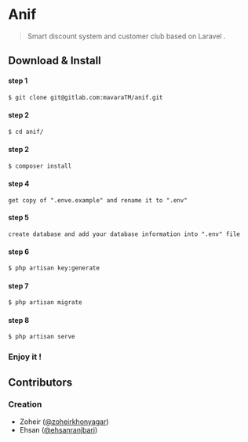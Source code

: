 # Anif
> Smart discount system and customer club based on Laravel .

## Download & Install

#### step 1
``` bash
$ git clone git@gitlab.com:mavaraTM/anif.git
```
#### step 2
``` bash
$ cd anif/
```
#### step 2
``` bash
$ composer install
```
#### step 4
```
get copy of ".enve.example" and rename it to ".env"
```
#### step 5
```
create database and add your database information into ".env" file
```
#### step 6
``` bash
$ php artisan key:generate
```
#### step 7
``` bash
$ php artisan migrate
```
#### step 8
``` bash
$ php artisan serve
```

### Enjoy it !

## Contributors
### Creation

 * Zoheir ([@zoheirkhonyagar](https://twitter.com/zoheirkhonyagar))
 * Ehsan ([@ehsanranjbari](http://edr9.com))
